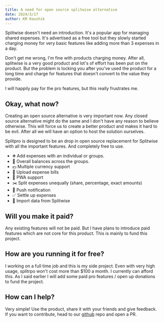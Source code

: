 ```yaml
---
title: A need for open source splitwise alternative
date: 2024/3/17
author: KM Koushik
---
```


Splitwise doesn't need an introduction. It's a popular app for managing shared expenses. It's advertised as a free tool but they slowly started charging money for very basic features like adding more than 3 expenses in a day.

Don't get me wrong, I'm fine with products charging money. After all, splitwise is a very good product and lot's of effort has been put on the product. But the problem is locking you after you've used the product for a long time and charge for features that doesn't convert to the value they provide.

I will happily pay for the pro features, but this really frustrates me.

## Okay, what now?

Creating an open source alternative is very important now. Any closed source alternative might do the same and I don't have any reason to believe otherwise. This will force us to create a better product and makes it hard to be evil. After all we will have an option to host the solution ourselves.

Splitpro is designed to be an drop in open source replacement for Splitwise with all the important features. And completely free to use.

- ➕ Add expenses with an individual or groups.
- 👥 Overall balances across the groups.
- 💵 Multiple currency support
- 📄 Upload expense bills
- 📱 PWA support
- ✂️ Split expenses unequally (share, percentage, exact amounts)
- 🔔 Push notification
- ✅ Settle up expenses
- 📲 Import data from Splitwise

## Will you make it paid?

Any existing features will not be paid. But I have plans to introduce paid features which are not core for this product. This is mainly to fund this project.

## How are you running it for free?

I working on a full time job and this is my side project. Even with very high usage, splitrpo won't cost more than $100 a month. I currently can afford this. As I said earlier I will add some paid pro features / open up donations to fund the project.

## How can I help?

Very simple! Use the product, share it with your friends and give feedback. If you want to contribute, head to our [github](https://github.com/oss-apps/split-pro) repo and open a PR.

